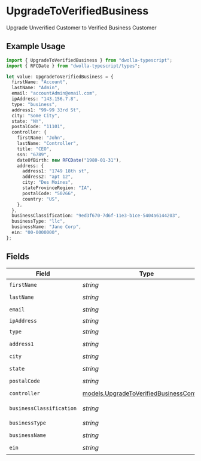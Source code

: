 # UpgradeToVerifiedBusiness

Upgrade Unverified Customer to Verified Business Customer

## Example Usage

```typescript
import { UpgradeToVerifiedBusiness } from "dwolla-typescript";
import { RFCDate } from "dwolla-typescript/types";

let value: UpgradeToVerifiedBusiness = {
  firstName: "Account",
  lastName: "Admin",
  email: "accountAdmin@email.com",
  ipAddress: "143.156.7.8",
  type: "business",
  address1: "99-99 33rd St",
  city: "Some City",
  state: "NY",
  postalCode: "11101",
  controller: {
    firstName: "John",
    lastName: "Controller",
    title: "CEO",
    ssn: "6789",
    dateOfBirth: new RFCDate("1980-01-31"),
    address: {
      address1: "1749 18th st",
      address2: "apt 12",
      city: "Des Moines",
      stateProvinceRegion: "IA",
      postalCode: "50266",
      country: "US",
    },
  },
  businessClassification: "9ed3f670-7d6f-11e3-b1ce-5404a6144203",
  businessType: "llc",
  businessName: "Jane Corp",
  ein: "00-0000000",
};
```

## Fields

| Field                                                                                          | Type                                                                                           | Required                                                                                       | Description                                                                                    | Example                                                                                        |
| ---------------------------------------------------------------------------------------------- | ---------------------------------------------------------------------------------------------- | ---------------------------------------------------------------------------------------------- | ---------------------------------------------------------------------------------------------- | ---------------------------------------------------------------------------------------------- |
| `firstName`                                                                                    | *string*                                                                                       | :heavy_check_mark:                                                                             | N/A                                                                                            | Account                                                                                        |
| `lastName`                                                                                     | *string*                                                                                       | :heavy_check_mark:                                                                             | N/A                                                                                            | Admin                                                                                          |
| `email`                                                                                        | *string*                                                                                       | :heavy_check_mark:                                                                             | N/A                                                                                            | accountAdmin@email.com                                                                         |
| `ipAddress`                                                                                    | *string*                                                                                       | :heavy_minus_sign:                                                                             | N/A                                                                                            | 143.156.7.8                                                                                    |
| `type`                                                                                         | *string*                                                                                       | :heavy_check_mark:                                                                             | N/A                                                                                            | business                                                                                       |
| `address1`                                                                                     | *string*                                                                                       | :heavy_check_mark:                                                                             | N/A                                                                                            | 99-99 33rd St                                                                                  |
| `city`                                                                                         | *string*                                                                                       | :heavy_check_mark:                                                                             | N/A                                                                                            | Some City                                                                                      |
| `state`                                                                                        | *string*                                                                                       | :heavy_check_mark:                                                                             | N/A                                                                                            | NY                                                                                             |
| `postalCode`                                                                                   | *string*                                                                                       | :heavy_check_mark:                                                                             | N/A                                                                                            | 11101                                                                                          |
| `controller`                                                                                   | [models.UpgradeToVerifiedBusinessController](../models/upgradetoverifiedbusinesscontroller.md) | :heavy_check_mark:                                                                             | N/A                                                                                            |                                                                                                |
| `businessClassification`                                                                       | *string*                                                                                       | :heavy_check_mark:                                                                             | N/A                                                                                            | 9ed3f670-7d6f-11e3-b1ce-5404a6144203                                                           |
| `businessType`                                                                                 | *string*                                                                                       | :heavy_check_mark:                                                                             | N/A                                                                                            | llc                                                                                            |
| `businessName`                                                                                 | *string*                                                                                       | :heavy_check_mark:                                                                             | N/A                                                                                            | Jane Corp                                                                                      |
| `ein`                                                                                          | *string*                                                                                       | :heavy_check_mark:                                                                             | N/A                                                                                            | 00-0000000                                                                                     |